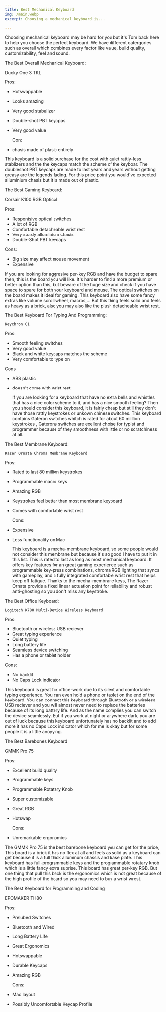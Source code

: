 ```yaml
---
title: Best Mechanical Keyboard
img: /main.webp
excerpt: Choosing a mechanical keyboard is...

---
```


  Choosing mechanical keyboard may be hard for you but it's Tom back here to help you choose the perfect 
keyboard. We have different catergories such as overall which combines every factor like value, build quality,
customizability, feel and sound. 

The Best Overall Mechanical Keyboard:

   Ducky One 3 TKL 
   
   Pros:                     
 
 - Hotswappable         
 - Looks amazing 
 - Very good stabalizer
 - Double-shot PBT keycpas
 - Very good value
   
   Con:
   
 - chasis made of plasic entirely
  
  This keyboard is a solid purchase for the cost with quiet rattly-less stablizers and the the keycaps match 
 the scheme of the keyboar. The doubleshot PBT keycaps are made to last years and years without getting 
 greasy are the legends fading. For this price point you would've expected alluminium chasis but it is made 
 out of plastic. 
 
 The Best Gaming Keyboard:
 
   Corsair K100 RGB Optical

   Pros:
    
  - Responisive optical switches
  - A lot of RGB
  - Comfortable detacheable wrist rest
  - Very sturdy alluminium chasis 
  - Double-Shot PBT keycaps
  
   Cons:
  
  - Big size may affect mouse movement
  - Expensive 
  
   If you are looking for aggresive per-key RGB and have the budget to spare then, this is the board you will
  like. It's harder to find a more premium or better option than this, but beware of the huge size and check
  if you have space to spare for both your keyboard and mouse. The optical switches on the board makes it ideal
  for gaming. This keyboard also have some fancy extras like volume scroll wheel, macros,... But this thing feels
  solid and feels as heavy as a brick, also you may also like the plush detacheable wrist rest.
  
 The Best Keyboard For Typing And Programming:
 
    Keychron C1
    
   Pros:
  
 - Smooth feeling switches
 - Very good value
 - Black and white keycaps matches the scheme
 - Very comfortable to type on

  Cons
 
 - ABS plastic 
 - doesn't come with wrist rest 
 
   If you are looking for a keyboard that have no extra bells and whistles that has a nice color scheme to it, and 
  has a nice smooth feeling? Then you should consider this keyboard, it is fairly cheap but still they don't have 
  those rattly keystrokes or unkown chinese switches. This keyboard contains Gateron switches whitch is rated for 
  about 60 milllion keystrokes , Gaterons switches are exellent choise for typist and programmer because of they 
  smoothness with little or no scratchiness at all.
   
 The Best Membrane Keyboard: 
 
    Razer Ornata Chroma Membrane Keyboard
  
   Pros:
   
 - Rated to last 80 million keystrokes
 - Programmable macro keys
 - Amazing RGB
 - Keystrokes feel better than most membrane keyboard
 - Comes with comfortable wrist rest
   
   Cons:
  
 - Expensive
 - Less functionality on Mac
 
   This keyboard is a mecha-membrane keyboard, so some people would not consider this membrane but because it's so good
  I have to put it in this list. This is rated to last as long as most mechanical keyboard. It offers key features for 
  an great gaming experience such as programmable key-press combinations, chroma RGB lighting that syncs with 
  gameplay, and a fully integrated comfortable wrist rest that helps keep off fatigue. Thanks to the mecha-membrane keys,
  The Razer Ornata provids a fixed linear actuation point for reliability and robust anti-ghosting so you don't miss any
  keystroke.
  
 The Best Office Keyboard:
  
    Logitech K780 Multi-Device Wireless Keyboard
  
   Pros:
   
 - Bluetooth or wireless USB reciever
 - Great typing experience
 - Quiet typing 
 - Long battery life 
 - Seamless device switching
 - Has a phone or tablet holder

  Cons:
 
 - No backlit
 - No Caps Lock indicator 

  This keyboard is great for office-work due to its silent and comfortable typing experience. You can even hold a phone or
 tablet on the end of the keyboard. You can connect this keyboard through Bluetooth or a wireless USB reciever and you will 
 almost never need to replace the batteries because of its long battery life. And as the name complies you can switch the
 device seamlessly. But if you work at night or anywhere dark, you are out of luck because this keyboard unfortunately has 
 no backlit and to add more it has no Caps Lock indicator which for me is okay but for some people it is a little anoyying.
 
 The Best Barebones Keyboard
 
   GMMK Pro 75
   
  Pros:
 
- Excellent build quality
- Programmable keys
- Programmable Rotatary Knob
- Super customizable
- Great RGB
- Hotswap
 
  Cons:
 
- Unremarkable ergonomics

 The GMMK Pro 75 is the best barebone keyboard you can get for the price, This board is a brick it has no flex at all and feels 
as solid as a keyboard can get because it is a full thick alluminum chassis and base plate. This keyboard has full-programmable 
keys and the programmable rotatary knob which is a little fancy extra suprise. This board has great per-key RGB. But one thing 
that pull this back is the ergonomics which is not great because of the high profile of the board so you may need to buy a wrist
wrest.


The Best Keyboard for Programming and Coding
   
   EPOMAKER TH80
   
   Pros:
   
 - Prelubed Switches
 - Bluetooth and Wired
 - Long Battery Life
 - Great Ergonomics
 - Hotswappable
 - Durable Keycaps
 - Amazing RGB

   Cons:
    
 - Mac layout
 - Possibly Uncomfortable Keycap Profile

   
    
